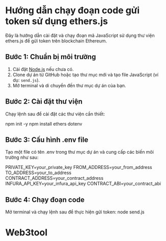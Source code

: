# Hướng dẫn chạy đoạn code gửi token sử dụng ethers.js

Đây là hướng dẫn cài đặt và chạy đoạn mã JavaScript sử dụng thư viện ethers.js để gửi token trên blockchain Ethereum.

## Bước 1: Chuẩn bị môi trường

1. Cài đặt [Node.js](https://nodejs.org/) nếu chưa có.
2. Clone dự án từ GitHub hoặc tạo thư mục mới và tạo file JavaScript (ví dụ: `send.js`).
3. Mở terminal và di chuyển đến thư mục dự án của bạn.

## Bước 2: Cài đặt thư viện

Chạy lệnh sau để cài đặt các thư viện cần thiết:

npm init -y
npm install ethers dotenv


## Bước 3: Cấu hình .env file
Tạo một file có tên .env trong thư mục dự án và cung cấp các biến môi trường như sau:

PRIVATE_KEY=your_private_key
FROM_ADDRESS=your_from_address
TO_ADDRESS=your_to_address
CONTRACT_ADDRESS=your_contract_address
INFURA_API_KEY=your_infura_api_key
CONTRACT_ABI=your_contract_abi

## Bước 4: Chạy đoạn code
Mở terminal và chạy lệnh sau để thực hiện gửi token:
node send.js




# Web3tool
